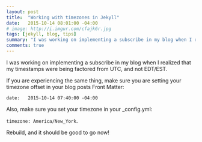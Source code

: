 ```yaml
---
layout: post
title:  "Working with timezones in Jekyll"
date:   2015-10-14 08:01:00 -04:00
# image: http://i.imgur.com/cfajk6r.jpg
tags: [jekyll, blog, tips]
summary: "I was working on implementing a subscribe in my blog when I realized that my timestamps were being factored from UTC, and not EDT/EST. If you are experiencing the same thing, make sure you are setting your timezone offset."
comments: true
---
```


I was working on implementing a subscribe in my blog when I realized that my timestamps were being factored from UTC, and not EDT/EST.

If you are experiencing the same thing, make sure you are setting your timezone offset in your blog posts Front Matter: 

`date:   2015-10-14 07:40:00 -04:00`

Also, make sure you set your timezone in your _config.yml:

`timezone: America/New_York`.

Rebuild, and it should be good to go now!